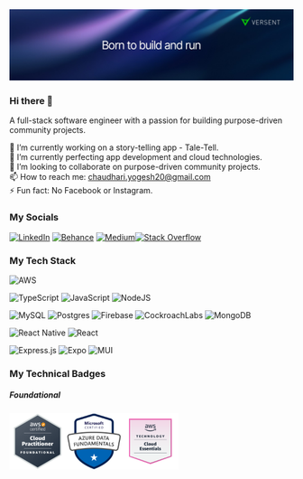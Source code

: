 <img src="./profile-cover.jpeg" />

### Hi there 👋
A full-stack software engineer with a passion for building purpose-driven community projects.


🔭 I’m currently working on a story-telling app - Tale-Tell.<br>
🌱 I’m currently perfecting app development and cloud technologies.<br>
👯 I’m looking to collaborate on purpose-driven community projects.<br>
📫 How to reach me: chaudhari.yogesh20@gmail.com<br>
⚡ Fun fact: No Facebook or Instagram.


### My Socials
[![LinkedIn](https://img.shields.io/badge/LinkedIn-%230077B5.svg?logo=linkedin&logoColor=white)](https://linkedin.com/in/yogeshwar-chaudhari-354227150) [![Behance](https://img.shields.io/badge/Behance-1769ff?logo=behance&logoColor=white)](https://behance.net/yogeshwar-chaudhari-20) [![Medium](https://img.shields.io/badge/Medium-12100E?logo=medium&logoColor=white)](https://medium.com/@yogeshwar-chaudhari-20)[![Stack Overflow](https://img.shields.io/badge/-Stackoverflow-FE7A16?logo=stack-overflow&logoColor=white)](https://stackoverflow.com/users/8186303) 

### My Tech Stack
![AWS](https://img.shields.io/badge/AWS-%23FF9900.svg?style=for-the-badge&logo=amazon-aws&logoColor=white)

![TypeScript](https://img.shields.io/badge/typescript-%23007ACC.svg?style=for-the-badge&logo=typescript&logoColor=white) ![JavaScript](https://img.shields.io/badge/javascript-%23323330.svg?style=for-the-badge&logo=javascript&logoColor=%23F7DF1E) ![NodeJS](https://img.shields.io/badge/node.js-6DA55F?style=for-the-badge&logo=node.js&logoColor=white)

![MySQL](https://img.shields.io/badge/mysql-%2300000f.svg?style=for-the-badge&logo=mysql&logoColor=white) ![Postgres](https://img.shields.io/badge/postgres-%23316192.svg?style=for-the-badge&logo=postgresql&logoColor=white) ![Firebase](https://img.shields.io/badge/firebase-%23039BE5.svg?style=for-the-badge&logo=firebase) ![CockroachLabs](https://img.shields.io/badge/Cockroach%20Labs-6933FF?style=for-the-badge&logo=Cockroach%20Labs&logoColor=white) ![MongoDB](https://img.shields.io/badge/MongoDB-%234ea94b.svg?style=for-the-badge&logo=mongodb&logoColor=white)

![React Native](https://img.shields.io/badge/react_native-%2320232a.svg?style=for-the-badge&logo=react&logoColor=%2361DAFB) ![React](https://img.shields.io/badge/react-%2320232a.svg?style=for-the-badge&logo=react&logoColor=%2361DAFB)

![Express.js](https://img.shields.io/badge/express.js-%23404d59.svg?style=for-the-badge&logo=express&logoColor=%2361DAFB) ![Expo](https://img.shields.io/badge/expo-1C1E24?style=for-the-badge&logo=expo&logoColor=#D04A37) ![MUI](https://img.shields.io/badge/MUI-%230081CB.svg?style=for-the-badge&logo=mui&logoColor=white) 

### My Technical Badges
##### Foundational
<img height="100px" src="./aws-cloud-practitioner-badge.png" /><img height="100px" src="./azure-cloud-fundamentals-badge.png" /><img height="100px" src="./aws-cloud-essentials-badge.png" />

